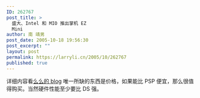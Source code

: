```yaml
---
ID: 262767
post_title: >
  盛大、Intel 和 MIO 推出掌机 EZ
  Mini
author: 南 靖男
post_date: 2005-10-18 19:56:30
post_excerpt: ""
layout: post
permalink: https://larryli.cn/2005/10/262767
published: true
---
```

详细内容看<a href="http://www.yyjoy.com/index.php?job=art&amp;articleid=a_20051017_184745">么么的 blog</a>
唯一所缺的东西是价格，如果能比 PSP 便宜，那么很值得购买。当然硬件性能至少要比 DS 强。